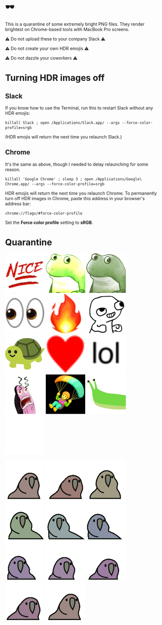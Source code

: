 # 🕶️

This is a quarantine of some extremely bright PNG files. They render brightest on Chrome-based tools with MacBook Pro screens.

⚠️  Do not upload these to your company Slack ⚠️

⚠️  Do not create your own HDR emojis ⚠️

⚠️  Do not dazzle your coworkers ⚠️


# Turning HDR images off

## Slack

If you know how to use the Terminal, run this to restart Slack without any HDR emojis:

```
killall Slack ; open /Applications/Slack.app/ --args --force-color-profile=srgb
```

(HDR emojis will return the next time you relaunch Slack.)

## Chrome

It's the same as above, though I needed to delay relaunching for some reason.

```
killall 'Google Chrome' ; sleep 3 ; open /Applications/Google\ Chrome.app/ --args --force-color-profile=srgb
```

HDR emojis will return the next time you relaunch Chrome. To permanently turn off HDR images in Chrome, paste this address in your browser's address bar:

```
chrome://flags/#force-color-profile
```

Set the **Force color profile** setting to **sRGB**.

# Quarantine

<img width="128" height="128" src="nice.png"> <img width="128" height="128" src="bufo-superbright.png"> <img width="128" height="128" src="bufo.png"> <img width="128" height="128" src="eyes.png"> <img width="128" height="128" src="fire.png"> <img width="128" height="128" src="fsjal.png"> <img width="128" height="128" src="he-is-bright.png"> <img width="128" height="128" src="heart.png"> <img width="128" height="128" src="lol.png"> <img width="128" height="128" src="myeyes.png"> <img width="128" height="128" src="paraglider.png"> <img width="128" height="128" src="slug.png"> <img width="128" height="128" src="superbright.png">

<img width="128" height="128" src="partyparrot-hdr-1.png"> <img width="128" height="128" src="partyparrot-hdr-10.png"> <img width="128" height="128" src="partyparrot-hdr-2.png"> <img width="128" height="128" src="partyparrot-hdr-3.png"> <img width="128" height="128" src="partyparrot-hdr-4.png"> <img width="128" height="128" src="partyparrot-hdr-5.png"> <img width="128" height="128" src="partyparrot-hdr-6.png"> <img width="128" height="128" src="partyparrot-hdr-7.png"> <img width="128" height="128" src="partyparrot-hdr-8.png"> <img width="128" height="128" src="partyparrot-hdr-9.png"> <img width="128" height="128" src="partyparrot-hdr.png">
